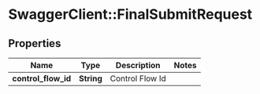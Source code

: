 # SwaggerClient::FinalSubmitRequest

## Properties
Name | Type | Description | Notes
------------ | ------------- | ------------- | -------------
**control_flow_id** | **String** | Control Flow Id | 

